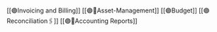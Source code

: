 
[[🟣Invoicing and Billing]]
[[🟣🧾Asset-Management]]
[[🟣Budget]]
[[🟣Reconciliation🖇️]]
[[🟣🧾Accounting Reports]]